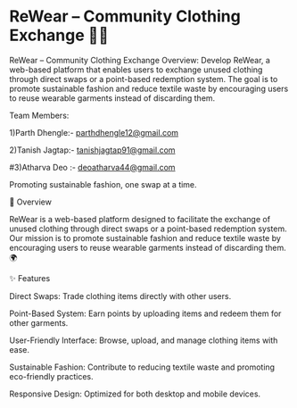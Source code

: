 # ReWear – Community Clothing Exchange 🌿👗 #

ReWear – Community Clothing Exchange
Overview:
Develop ReWear, a web-based platform that enables users to exchange unused clothing
through direct swaps or a point-based redemption system. The goal is to promote sustainable
fashion and reduce textile waste by encouraging users to reuse wearable garments instead of
discarding them.

Team Members:

1)Parth Dhengle:- parthdhengle12@gmail.com

2)Tanish Jagtap:- tanishjagtap91@gmail.com

#3)Atharva Deo :- deoatharva44@gmail.com

Promoting sustainable fashion, one swap at a time.

📖 Overview

ReWear is a web-based platform designed to facilitate the exchange of unused clothing through direct swaps or a point-based redemption system. Our mission is to promote sustainable fashion and reduce textile waste by encouraging users to reuse wearable garments instead of discarding them. 🌍

✨ Features





Direct Swaps: Trade clothing items directly with other users.



Point-Based System: Earn points by uploading items and redeem them for other garments.



User-Friendly Interface: Browse, upload, and manage clothing items with ease.



Sustainable Fashion: Contribute to reducing textile waste and promoting eco-friendly practices.



Responsive Design: Optimized for both desktop and mobile devices.
